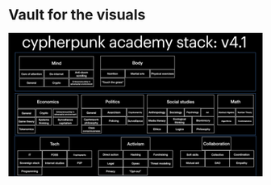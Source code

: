 # Vault for the visuals

![alt text](https://github.com/web3privacy/cypherpunkacademy/blob/main/Images/cypherpunk-stack.png)
